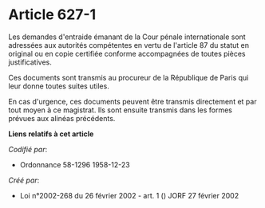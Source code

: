 # Article 627-1

Les demandes d'entraide émanant de la Cour pénale internationale sont adressées aux autorités compétentes en vertu de
l'article 87 du statut en original ou en copie certifiée conforme accompagnées de toutes pièces justificatives.

Ces documents sont transmis au procureur de la République de Paris qui leur donne toutes suites utiles.

En cas d'urgence, ces documents peuvent être transmis directement et par tout moyen à ce magistrat. Ils sont ensuite transmis
dans les formes prévues aux alinéas précédents.

**Liens relatifs à cet article**

_Codifié par_:

  - Ordonnance 58-1296 1958-12-23

_Créé par_:

  - Loi n°2002-268 du 26 février 2002 - art. 1 () JORF 27 février 2002
